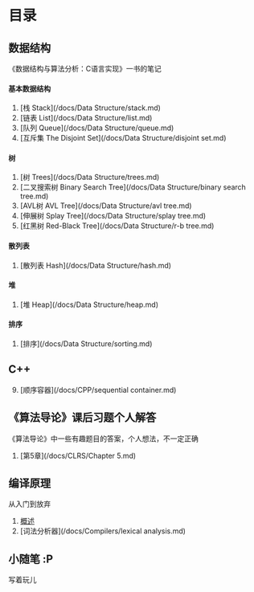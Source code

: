 # 目录

## 数据结构

《数据结构与算法分析：C语言实现》一书的笔记

#### 基本数据结构

1. [栈 Stack](/docs/Data Structure/stack.md)
2. [链表 List](/docs/Data Structure/list.md)
3. [队列 Queue](/docs/Data Structure/queue.md)
4. [互斥集 The Disjoint Set](/docs/Data Structure/disjoint set.md)

#### 树

1. [树 Trees](/docs/Data Structure/trees.md)
2. [二叉搜索树 Binary Search Tree](/docs/Data Structure/binary search tree.md)
3. [AVL树 AVL Tree](/docs/Data Structure/avl tree.md)
4. [伸展树 Splay Tree](/docs/Data Structure/splay tree.md)
5. [红黑树 Red-Black Tree](/docs/Data Structure/r-b tree.md)

#### 散列表

1. [散列表 Hash](/docs/Data Structure/hash.md)

#### 堆

1. [堆 Heap](/docs/Data Structure/heap.md)

#### 排序

1. [排序](/docs/Data Structure/sorting.md)

## C++

9. [顺序容器](/docs/CPP/sequential container.md)

## 《算法导论》课后习题个人解答

《算法导论》中一些有趣题目的答案，个人想法，不一定正确

1. [第5章](/docs/CLRS/Chapter 5.md)

## 编译原理

从入门到放弃

1. [概述](/docs/Compilers/intro.md)
2. [词法分析器](/docs/Compilers/lexical analysis.md)

## 小随笔 :P

写着玩儿
